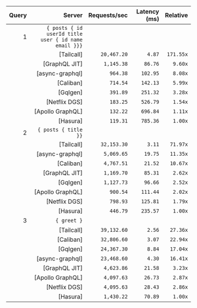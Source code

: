 <!-- PERFORMANCE_RESULTS_START -->

| Query | Server | Requests/sec | Latency (ms) | Relative |
|-------:|--------:|--------------:|--------------:|---------:|
| 1 | `{ posts { id userId title user { id name email }}}` |
|| [Tailcall] | `20,467.20` | `4.87` | `171.55x` |
|| [GraphQL JIT] | `1,145.38` | `86.76` | `9.60x` |
|| [async-graphql] | `964.38` | `102.95` | `8.08x` |
|| [Caliban] | `714.54` | `142.13` | `5.99x` |
|| [Gqlgen] | `391.89` | `251.32` | `3.28x` |
|| [Netflix DGS] | `183.25` | `526.79` | `1.54x` |
|| [Apollo GraphQL] | `132.22` | `696.84` | `1.11x` |
|| [Hasura] | `119.31` | `785.36` | `1.00x` |
| 2 | `{ posts { title }}` |
|| [Tailcall] | `32,153.30` | `3.11` | `71.97x` |
|| [async-graphql] | `5,069.65` | `19.75` | `11.35x` |
|| [Caliban] | `4,767.51` | `21.52` | `10.67x` |
|| [GraphQL JIT] | `1,169.70` | `85.31` | `2.62x` |
|| [Gqlgen] | `1,127.73` | `96.66` | `2.52x` |
|| [Apollo GraphQL] | `900.54` | `111.44` | `2.02x` |
|| [Netflix DGS] | `798.93` | `125.81` | `1.79x` |
|| [Hasura] | `446.79` | `235.57` | `1.00x` |
| 3 | `{ greet }` |
|| [Tailcall] | `39,132.60` | `2.56` | `27.36x` |
|| [Caliban] | `32,806.60` | `3.07` | `22.94x` |
|| [Gqlgen] | `24,367.30` | `8.84` | `17.04x` |
|| [async-graphql] | `23,468.60` | `4.30` | `16.41x` |
|| [GraphQL JIT] | `4,623.86` | `21.58` | `3.23x` |
|| [Apollo GraphQL] | `4,097.63` | `26.73` | `2.87x` |
|| [Netflix DGS] | `4,095.63` | `28.43` | `2.86x` |
|| [Hasura] | `1,430.22` | `70.89` | `1.00x` |

<!-- PERFORMANCE_RESULTS_END -->

